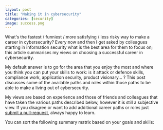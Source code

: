 ```yaml
---
layout: post
title: "Making it in cybersecurity"
categories: [security]
image: success.png
---
```


What's the fastest / funniest / more satisfying / less risky way to make a career in cybersecurity? Every now and then I get asked by colleagues starting in information security what is the best area for them to focus on; this article summarises my views on choosing a successful career in cybersecurity.

My default answer is to go for the area that you enjoy the most and where you think you can put your skills to work: is it attack or defence skills, compliance work, application security, product visionary... ? This post discusses some of the available paths and roles within those paths to be able to make a living out of cybersecurity.

My views are based on experience and those of friends and colleagues that have taken the various paths described below, however it is still a subjective view. If you disagree or want to add additional career paths or roles just [submit a pull-request](https://github.com/llmora/llmora.github.io/blob/master/_posts/2022-10-26-CareersInCyber.md), always happy to learn.

You can sort the following summary matrix based on your goals and skills:

<div id="matrix"></div>

<div id="article"></div>


<link href="https://cdn.jsdelivr.net/npm/bootstrap@5.2.2/dist/css/bootstrap.min.css" rel="stylesheet" integrity="sha384-Zenh87qX5JnK2Jl0vWa8Ck2rdkQ2Bzep5IDxbcnCeuOxjzrPF/et3URy9Bv1WTRi" crossorigin="anonymous">
<script src="https://cdn.jsdelivr.net/npm/bootstrap@5.2.2/dist/js/bootstrap.bundle.min.js" integrity="sha384-OERcA2EqjJCMA+/3y+gxIOqMEjwtxJY7qPCqsdltbNJuaOe923+mo//f6V8Qbsw3" crossorigin="anonymous"></script>

<script crossorigin src="https://unpkg.com/react@18/umd/react.production.min.js"></script>
<script crossorigin src="https://unpkg.com/react-dom@18/umd/react-dom.production.min.js"></script>

 <link rel="stylesheet" href="https://cdn.jsdelivr.net/npm/bootstrap-icons@1.9.1/font/bootstrap-icons.css">

<script src="https://unpkg.com/prop-types@15.6.0/prop-types.min.js"></script>
<script src="https://unpkg.com/ag-grid-community@28.0.0/dist/ag-grid-community.js" crossorigin></script>
<script src="https://unpkg.com/ag-grid-react@28.0.0/bundles/ag-grid-react.min.js" crossorigin></script>

 <script src="/assets/js/cyber-careers.js"></script>
